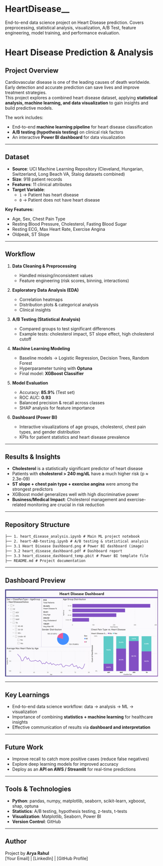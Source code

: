 # HeartDisease__
End-to-end data science project on Heart Disease prediction. Covers preprocessing, statistical analysis, visualization, A/B Test, feature engineering, model training, and performance evaluation.


# Heart Disease Prediction & Analysis

## Project Overview
Cardiovascular disease is one of the leading causes of death worldwide. Early detection and accurate prediction can save lives and improve treatment strategies.  
This project explores a combined heart disease dataset, applying **statistical analysis, machine learning, and data visualization** to gain insights and build predictive models.  

The work includes:
- End-to-end **machine learning pipeline** for heart disease classification
- **A/B testing (hypothesis testing)** on clinical risk factors
- An interactive **Power BI dashboard** for data visualization

---

## Dataset
- **Source**: UCI Machine Learning Repository (Cleveland, Hungarian, Switzerland, Long Beach VA, Stalog datasets combined)  
- **Size**: 918 patient records  
- **Features**: 11 clinical attributes  
- **Target Variable**:  
  - `1` → Patient has heart disease  
  - `0` → Patient does not have heart disease  

**Key Features:**
- Age, Sex, Chest Pain Type  
- Resting Blood Pressure, Cholesterol, Fasting Blood Sugar  
- Resting ECG, Max Heart Rate, Exercise Angina  
- Oldpeak, ST Slope  

---

##  Workflow
1. **Data Cleaning & Preprocessing**
   - Handled missing/inconsistent values  
   - Feature engineering (risk scores, binning, interactions)  

2. **Exploratory Data Analysis (EDA)**
   - Correlation heatmaps  
   - Distribution plots & categorical analysis  
   - Clinical insights  

3. **A/B Testing (Statistical Analysis)**
   - Compared groups to test significant differences  
   - Example tests: cholesterol impact, ST slope effect, high cholesterol cutoff  

4. **Machine Learning Modeling**
   - Baseline models → Logistic Regression, Decision Trees, Random Forest  
   - Hyperparameter tuning with **Optuna**  
   - Final model: **XGBoost Classifier**  

5. **Model Evaluation**
   - Accuracy: **85.9%** (Test set)  
   - ROC AUC: **0.93**  
   - Balanced precision & recall across classes  
   - SHAP analysis for feature importance  

6. **Dashboard (Power BI)**
   - Interactive visualizations of age groups, cholesterol, chest pain types, and gender distribution  
   - KPIs for patient statistics and heart disease prevalence  

---

## Results & Insights
- **Cholesterol** is a statistically significant predictor of heart disease  
- Patients with **cholesterol > 240 mg/dL** have a much higher risk (p ≈ 2.3e-09)  
- **ST slope + chest pain type + exercise angina** were among the strongest predictors  
- XGBoost model generalizes well with high discriminative power  
- **Business/Medical Impact**: Cholesterol management and exercise-related monitoring are crucial in risk reduction  

---

## Repository Structure
```
├── 1. heart_disease_analysis.ipynb # Main ML project notebook
├── 2. heart-AB-testing.ipynb # A/B testing & statistical analysis
├── 3.1 Heart Disease Dashboard.png # Power BI dashboard (image)
├── 3.2 heart_disease_dashboard.pdf # Dashboard report
├── 3.3 heart_disease_dashboard_temp.pbit # Power BI template file
├── README.md # Project documentation
```


---

## Dashboard Preview
![Heart Disease Dashboard](./3.1%20Heart%20Disease%20Dashboard.png)

---

## Key Learnings
- End-to-end data science workflow: data → analysis → ML → visualization  
- Importance of combining **statistics + machine learning** for healthcare insights  
- Effective communication of results via **dashboard and interpretation**  

---

## Future Work
- Improve recall to catch more positive cases (reduce false negatives)  
- Explore deep learning models for improved accuracy  
- Deploy as an **API on AWS / Streamlit** for real-time predictions  

---

## Tools & Technologies
- **Python**: pandas, numpy, matplotlib, seaborn, scikit-learn, xgboost, shap, optuna  
- **Statistics**: A/B testing, hypothesis testing, z-tests, t-tests  
- **Visualization**: Matplotlib, Seaborn, Power BI  
- **Version Control**: GitHub  

---

##  Author
Project by **Arya Rahul**  
[Your Email] | [LinkedIn] | [GitHub Profile]  



